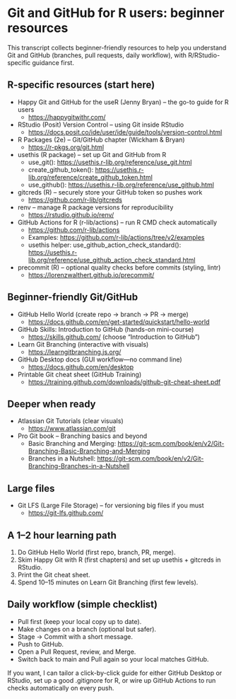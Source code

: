 # Git and GitHub for R users: beginner resources

This transcript collects beginner-friendly resources to help you understand Git and GitHub (branches, pull requests, daily workflow), with R/RStudio-specific guidance first.

## R-specific resources (start here)
- Happy Git and GitHub for the useR (Jenny Bryan) – the go-to guide for R users
  - https://happygitwithr.com/
- RStudio (Posit) Version Control – using Git inside RStudio
  - https://docs.posit.co/ide/user/ide/guide/tools/version-control.html
- R Packages (2e) – Git/GitHub chapter (Wickham & Bryan)
  - https://r-pkgs.org/git.html
- usethis (R package) – set up Git and GitHub from R
  - use_git(): https://usethis.r-lib.org/reference/use_git.html
  - create_github_token(): https://usethis.r-lib.org/reference/create_github_token.html
  - use_github(): https://usethis.r-lib.org/reference/use_github.html
- gitcreds (R) – securely store your GitHub token so pushes work
  - https://github.com/r-lib/gitcreds
- renv – manage R package versions for reproducibility
  - https://rstudio.github.io/renv/
- GitHub Actions for R (r-lib/actions) – run R CMD check automatically
  - https://github.com/r-lib/actions
  - Examples: https://github.com/r-lib/actions/tree/v2/examples
  - usethis helper: use_github_action_check_standard(): https://usethis.r-lib.org/reference/use_github_action_check_standard.html
- precommit (R) – optional quality checks before commits (styling, lintr)
  - https://lorenzwalthert.github.io/precommit/

## Beginner-friendly Git/GitHub
- GitHub Hello World (create repo → branch → PR → merge)
  - https://docs.github.com/en/get-started/quickstart/hello-world
- GitHub Skills: Introduction to GitHub (hands-on mini-course)
  - https://skills.github.com/ (choose “Introduction to GitHub”)
- Learn Git Branching (interactive with visuals)
  - https://learngitbranching.js.org/
- GitHub Desktop docs (GUI workflow—no command line)
  - https://docs.github.com/en/desktop
- Printable Git cheat sheet (GitHub Training)
  - https://training.github.com/downloads/github-git-cheat-sheet.pdf

## Deeper when ready
- Atlassian Git Tutorials (clear visuals)
  - https://www.atlassian.com/git
- Pro Git book – Branching basics and beyond
  - Basic Branching and Merging: https://git-scm.com/book/en/v2/Git-Branching-Basic-Branching-and-Merging
  - Branches in a Nutshell: https://git-scm.com/book/en/v2/Git-Branching-Branches-in-a-Nutshell

## Large files
- Git LFS (Large File Storage) – for versioning big files if you must
  - https://git-lfs.github.com/

## A 1–2 hour learning path
1) Do GitHub Hello World (first repo, branch, PR, merge).
2) Skim Happy Git with R (first chapters) and set up usethis + gitcreds in RStudio.
3) Print the Git cheat sheet.
4) Spend 10–15 minutes on Learn Git Branching (first few levels).

## Daily workflow (simple checklist)
- Pull first (keep your local copy up to date).
- Make changes on a branch (optional but safer).
- Stage → Commit with a short message.
- Push to GitHub.
- Open a Pull Request, review, and Merge.
- Switch back to main and Pull again so your local matches GitHub.

If you want, I can tailor a click-by-click guide for either GitHub Desktop or RStudio, set up a good .gitignore for R, or wire up GitHub Actions to run checks automatically on every push.